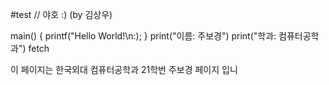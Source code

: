 #test
// 야호 :) (by 김상우)

main()
{
  printf("Hello World!\n:);
  }
print("이름: 주보경")
print("학과: 컴퓨터공학과")
fetch

이 페이지는 한국외대 컴퓨터공학과 21학번 주보경 페이지 입니
